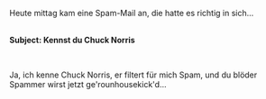 <html><body><p>Heute mittag kam eine Spam-Mail an, die hatte es richtig in sich...<br>

<br>

<strong>Subject: Kennst du Chuck Norris</strong><br>

<br>

Ja, ich kenne Chuck Norris, er filtert für mich Spam, und du blöder Spammer wirst jetzt ge'rounhousekick'd...</p></body></html>